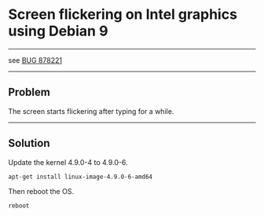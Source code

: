 # Screen flickering on Intel graphics using Debian 9

----

see [BUG 878221](https://bugs.debian.org/cgi-bin/bugreport.cgi?bug=878221)

----
## Problem
The screen starts flickering after typing for a while.

----
## Solution
Update the kernel 4.9.0-4 to 4.9.0-6.

    apt-get install linux-image-4.9.0-6-amd64

Then reboot the OS.

    reboot

